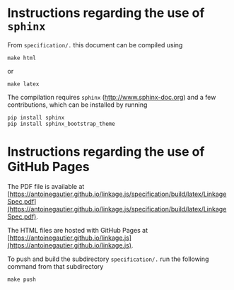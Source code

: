 # Instructions regarding the use of `sphinx`

From `specification/.` this document can be compiled  using

```
make html
```
or
```
make latex
```

The compilation requires `sphinx` (http://www.sphinx-doc.org) and a few contributions, which can be installed by running

```
pip install sphinx
pip install sphinx_bootstrap_theme
```

# Instructions regarding the use of GitHub Pages

The PDF file is available at [https://antoinegautier.github.io/linkage.js/specification/build/latex/LinkageSpec.pdf](https://antoinegautier.github.io/linkage.js/specification/build/latex/LinkageSpec.pdf).

The HTML files are hosted with GitHub Pages at [https://antoinegautier.github.io/linkage.js](https://antoinegautier.github.io/linkage.js).

To push and build the subdirectory `specification/.` run the following command from that subdirectory

```
make push
```
